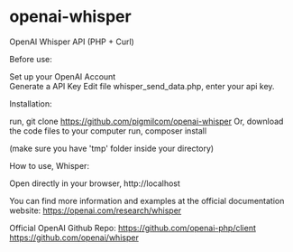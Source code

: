 # openai-whisper
OpenAI Whisper API (PHP + Curl)

Before use:

Set up your OpenAI Account  
Generate a API Key
Edit file whisper_send_data.php, enter your api key.

Installation:

run, git clone https://github.com/pigmilcom/openai-whisper
Or, download the code files to your computer
run, composer install

(make sure you have 'tmp' folder inside your directory) 

How to use, Whisper:

Open directly in your browser, http://localhost

You can find more information and examples at the official documentation website: 
https://openai.com/research/whisper

Official OpenAI Github Repo: 
https://github.com/openai-php/client
https://github.com/openai/whisper
